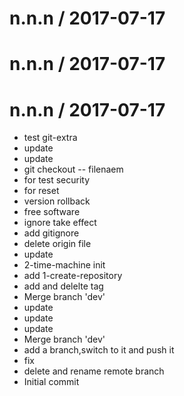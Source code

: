
n.n.n / 2017-07-17
==================



n.n.n / 2017-07-17
==================



n.n.n / 2017-07-17
==================



  * test git-extra
  * update
  * update
  * git checkout -- filenaem
  * for test security
  * for reset
  * version rollback
  * free software
  * ignore take effect
  * add gitignore
  * delete origin file
  * update
  * 2-time-machine init
  * add 1-create-repository
  * add and delelte tag
  * Merge branch 'dev'
  * update
  * update
  * update
  * Merge branch 'dev'
  * add a branch,switch to it and push it
  * fix
  * delete and rename remote branch
  * Initial commit
